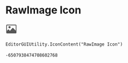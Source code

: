 # RawImage Icon
![](/img/RawImage%20Icon.png)

``` CSharp
EditorGUIUtility.IconContent("RawImage Icon")
```
```
-6507938474708602768
```
